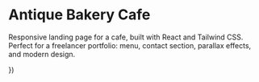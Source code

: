 # Antique Bakery Cafe

Responsive landing page for a cafe, built with React and Tailwind CSS.  
Perfect for a freelancer portfolio: menu, contact section, parallax effects, and modern design.

})
```
